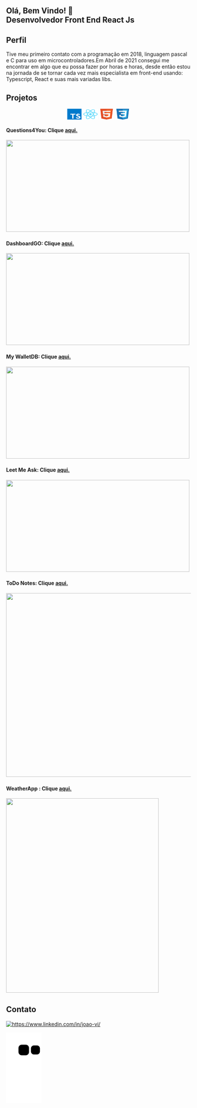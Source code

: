 ## Olá, Bem Vindo! 👋 <br/> Desenvolvedor Front End React Js                           
<h2>Perfil</h2>
<p>Tive meu primeiro contato com a programação em 2018, linguagem pascal e C para uso em microcontroladores.Em Abril de 2021 consegui me encontrar em algo que eu possa fazer por horas e horas, desde então estou na jornada de se tornar cada vez mais especialista em front-end usando: Typescript, React e suas mais variadas libs. </p>
<h2>Projetos</h2>
 <div align="center" style="display: inline_block">
  <img align="center" alt="Jv-Ts" height="30" width="40" src="https://raw.githubusercontent.com/devicons/devicon/master/icons/typescript/typescript-plain.svg">
  <img align="center" alt="Jv-React" height="30" width="40" src="https://raw.githubusercontent.com/devicons/devicon/master/icons/react/react-original.svg">
  <img align="center" alt="Jv-HTML" height="30" width="40" src="https://raw.githubusercontent.com/devicons/devicon/master/icons/html5/html5-original.svg">
  <img align="center" alt="Jv-CSS" height="30" width="40" src="https://raw.githubusercontent.com/devicons/devicon/master/icons/css3/css3-original.svg">
</div>


#### Questions4You: Clique <a href="https://github.com/Joao-vi/questions-app">aqui. </a>
<img src="https://user-images.githubusercontent.com/83383626/139750533-825a151c-a3a0-4e6a-9e26-552f95d5eac8.png" width="500px" height="250"  />



#### DashboardGO: Clique <a href="https://github.com/Joao-vi/dashboard-go">aqui. </a>
<img src="https://user-images.githubusercontent.com/83383626/137041336-8565a60c-4335-4a88-921e-d57e26347294.png" width="500px" height="250"  />

#### My WalletDB: Clique <a href="https://github.com/Joao-vi/my-walletdb">aqui. </a>
<img src="https://user-images.githubusercontent.com/83383626/133476525-874d2dbf-2cc3-4aa8-a642-79f6fc3b4da6.png" width="500px" height="250"  />


#### Leet Me Ask: Clique <a href="https://github.com/Joao-vi/letmeask-bootcamp-rocketseat">aqui. </a>
<img src="https://user-images.githubusercontent.com/83383626/137322057-f295fc39-23d9-4d17-8d10-54ff1728f1f9.png" width="500px" height="250"  />

#### ToDo Notes: Clique <a href="https://github.com/Joao-vi/To-do-Notes">aqui. </a>
<img src="https://user-images.githubusercontent.com/83383626/137329672-3e673669-ce5d-4657-8818-5683e0f4edf7.png" width="980" height="500"  />

#### WeatherApp : Clique <a href="https://github.com/Joao-vi/Weather-API">aqui. </a>
<img src="https://user-images.githubusercontent.com/83383626/137323038-3c531f1b-119c-4332-bf68-9661f265f370.png" width="416px" height="529"  />

## Contato
<p align="left">
<a href="https://www.linkedin.com/in/joao-vi/" target="blank"><img align="center" src="https://raw.githubusercontent.com/rahuldkjain/github-profile-readme-generator/master/src/images/icons/Social/linked-in-alt.svg" alt="https://www.linkedin.com/in/joao-vi/" height="30" width="40" /></a>
</p>

   ![Snake animation](https://github.com/rafaballerini/rafaballerini/blob/output/github-contribution-grid-snake.svg)
 

 
